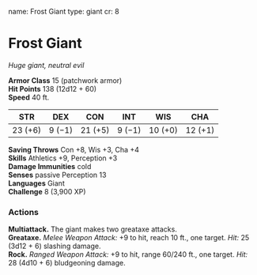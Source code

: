 name: Frost Giant type: giant cr: 8

# Frost Giant
_Huge giant, neutral evil_

**Armor Class** 15 (patchwork armor)    
**Hit Points** 138 (12d12 + 60)    
**Speed** 40 ft.

| STR     | DEX    | CON     | INT    | WIS     | CHA     |
| ------- | ------ | ------- | ------ | ------- | ------- |
| 23 (+6) | 9 (−1) | 21 (+5) | 9 (−1) | 10 (+0) | 12 (+1) |

**Saving Throws** Con +8, Wis +3, Cha +4    
**Skills** Athletics +9, Perception +3    
**Damage Immunities** cold    
**Senses** passive Perception 13    
**Languages** Giant    
**Challenge** 8 (3,900 XP)

### Actions
**Multiattack.** The giant makes two greataxe attacks.    
**Greataxe.** _Melee Weapon Attack:_ +9 to hit, reach 10 ft., one target. _Hit:_ 25 (3d12 + 6) slashing damage.    
**Rock.** _Ranged Weapon Attack:_ +9 to hit, range 60/240 ft., one target. _Hit:_ 28 (4d10 + 6) bludgeoning damage.